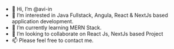 - 👋 Hi, I’m @avi-in
- 👀 I’m interested in Java Fullstack, Angula, React & NextJs based application development.
- 🌱 I’m currently learning MERN Stack.
- 💞️ I’m looking to collaborate on React Js, NextJs based Project
- 📫 Please feel free to contact me.

<!---
avi-in/avi-in is a ✨ special ✨ repository because its `README.md` (this file) appears on your GitHub profile.
You can click the Preview link to take a look at your changes.
--->

